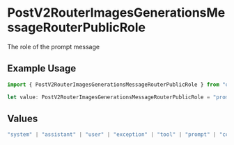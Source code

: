 # PostV2RouterImagesGenerationsMessageRouterPublicRole

The role of the prompt message

## Example Usage

```typescript
import { PostV2RouterImagesGenerationsMessageRouterPublicRole } from "orq-poc-typescript/models/operations";

let value: PostV2RouterImagesGenerationsMessageRouterPublicRole = "prompt";
```

## Values

```typescript
"system" | "assistant" | "user" | "exception" | "tool" | "prompt" | "correction" | "expected_output"
```